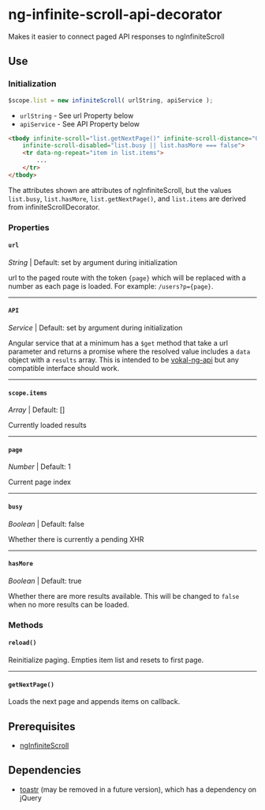 # ng-infinite-scroll-api-decorator

Makes it easier to connect paged API responses to ngInfiniteScroll

## Use

### Initialization

```js
$scope.list = new infiniteScroll( urlString, apiService );
```

- `urlString` - See url Property below
- `apiService` - See API Property below

```html
<tbody infinite-scroll="list.getNextPage()" infinite-scroll-distance="0"
    infinite-scroll-disabled="list.busy || list.hasMore === false">
    <tr data-ng-repeat="item in list.items">
        ...
    </tr>
</tbody>
```

The attributes shown are attributes of ngInfiniteScroll, but the values `list.busy`, `list.hasMore`, `list.getNextPage()`, and `list.items` are derived from infiniteScrollDecorator.

### Properties

#### `url`

*String* | Default: set by argument during initialization

url to the paged route with the token `{page}` which will be replaced with a number as each page is loaded. For example: `/users?p={page}`.

* * *

#### `API`

*Service* | Default: set by argument during initialization

Angular service that at a minimum has a `$get` method that take a url parameter and returns a promise where the resolved value includes a `data` object with a `results` array. This is intended to be [vokal-ng-api](https://github.com/vokal/vokal-ng-api) but any compatible interface should work.

* * *

#### `scope.items`

*Array* | Default: []

Currently loaded results

* * *

#### `page`

*Number* | Default: 1

Current page index

* * *

#### `busy`

*Boolean* | Default: false

Whether there is currently a pending XHR

* * *

#### `hasMore`

*Boolean* | Default: true

Whether there are more results available. This will be changed to `false` when no more results can be loaded.


### Methods

#### `reload()`

Reinitialize paging. Empties item list and resets to first page.

* * *

#### `getNextPage()`

Loads the next page and appends items on callback.



## Prerequisites

- [ngInfiniteScroll](https://github.com/sroze/ngInfiniteScroll)

## Dependencies

- [toastr](https://github.com/CodeSeven/toastr) (may be removed in a future version), which has a dependency on jQuery
